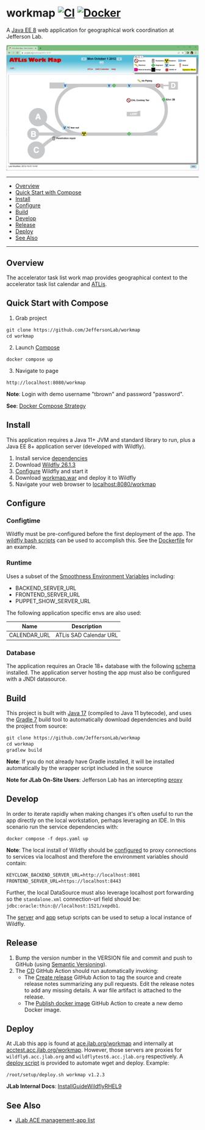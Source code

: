 # workmap [![CI](https://github.com/JeffersonLab/workmap/actions/workflows/ci.yaml/badge.svg)](https://github.com/JeffersonLab/workmap/actions/workflows/ci.yaml) [![Docker](https://img.shields.io/docker/v/jeffersonlab/workmap?sort=semver&label=DockerHub)](https://hub.docker.com/r/jeffersonlab/workmap)
A [Java EE 8](https://en.wikipedia.org/wiki/Jakarta_EE) web application for geographical work coordination at Jefferson Lab.


![Screenshot](https://github.com/JeffersonLab/workmap/raw/main/Screenshot.png?raw=true "Screenshot")

---
- [Overview](https://github.com/JeffersonLab/workmap#overview)
- [Quick Start with Compose](https://github.com/JeffersonLab/workmap#quick-start-with-compose)
- [Install](https://github.com/JeffersonLab/workmap#install)
- [Configure](https://github.com/JeffersonLab/workmap#configure)
- [Build](https://github.com/JeffersonLab/workmap#build)
- [Develop](https://github.com/JeffersonLab/workmap#develop)
- [Release](https://github.com/JeffersonLab/workmap#release)
- [Deploy](https://github.com/JeffersonLab/workmap#deploy)
- [See Also](https://github.com/JeffersonLab/workmap#see-also)   
---

## Overview
The accelerator task list work map provides geographical context to the accelerator task list calendar and [ATLis](https://tasklists.jlab.org/).

## Quick Start with Compose
1. Grab project
```
git clone https://github.com/JeffersonLab/workmap
cd workmap
```
2. Launch [Compose](https://github.com/docker/compose)
```
docker compose up
```
3. Navigate to page
```
http://localhost:8080/workmap
```

**Note**: Login with demo username "tbrown" and password "password".

**See**: [Docker Compose Strategy](https://gist.github.com/slominskir/a7da801e8259f5974c978f9c3091d52c)

## Install
This application requires a Java 11+ JVM and standard library to run, plus a Java EE 8+ application server (developed with Wildfly).

1. Install service [dependencies](https://github.com/JeffersonLab/workmap/blob/main/deps.yaml)
2. Download [Wildfly 26.1.3](https://www.wildfly.org/downloads/)
3. [Configure](https://github.com/JeffersonLab/workmap#configure) Wildfly and start it
4. Download [workmap.war](https://github.com/JeffersonLab/workmap/releases) and deploy it to Wildfly
5. Navigate your web browser to [localhost:8080/workmap](http://localhost:8080/workmap)


## Configure

### Configtime
Wildfly must be pre-configured before the first deployment of the app.  The [wildfly bash scripts](https://github.com/JeffersonLab/wildfly#configure) can be used to accomplish this.  See the [Dockerfile](https://github.com/JeffersonLab/workmap/blob/main/Dockerfile) for an example.

### Runtime
Uses a subset of the [Smoothness Environment Variables](https://github.com/JeffersonLab/smoothness#global-runtime) including:
 - BACKEND_SERVER_URL
 - FRONTEND_SERVER_URL
 - PUPPET_SHOW_SERVER_URL
 
 The following application specific envs are also used:

| Name                              | Description                                                                                                                                 |
|-----------------------------------|---------------------------------------------------------------------------------------------------------------------------------------------|
| CALENDAR_URL                      | ATLis SAD Calendar URL                                                                                                                      |

### Database
The application requires an Oracle 18+ database with the following [schema](https://github.com/JeffersonLab/workmap/tree/main/docker/oracle/setup) installed.   The application server hosting the app must also be configured with a JNDI datasource.

## Build
This project is built with [Java 17](https://adoptium.net/) (compiled to Java 11 bytecode), and uses the [Gradle 7](https://gradle.org/) build tool to automatically download dependencies and build the project from source:

```
git clone https://github.com/JeffersonLab/workmap
cd workmap
gradlew build
```
**Note**: If you do not already have Gradle installed, it will be installed automatically by the wrapper script included in the source

**Note for JLab On-Site Users**: Jefferson Lab has an intercepting [proxy](https://gist.github.com/slominskir/92c25a033db93a90184a5994e71d0b78)

## Develop
In order to iterate rapidly when making changes it's often useful to run the app directly on the local workstation, perhaps leveraging an IDE.  In this scenario run the service dependencies with:
```
docker compose -f deps.yaml up
```
**Note**: The local install of Wildfly should be [configured](https://github.com/JeffersonLab/workmap#configure) to proxy connections to services via localhost and therefore the environment variables should contain:
```
KEYCLOAK_BACKEND_SERVER_URL=http://localhost:8081
FRONTEND_SERVER_URL=https://localhost:8443
```
Further, the local DataSource must also leverage localhost port forwarding so the `standalone.xml` connection-url field should be: `jdbc:oracle:thin:@//localhost:1521/xepdb1`.  

The [server](https://github.com/JeffersonLab/wildfly/blob/main/scripts/server-setup.sh) and [app](https://github.com/JeffersonLab/wildfly/blob/main/scripts/app-setup.sh) setup scripts can be used to setup a local instance of Wildfly. 

## Release
1. Bump the version number in the VERSION file and commit and push to GitHub (using [Semantic Versioning](https://semver.org/)).
2. The [CD](https://github.com/JeffersonLab/workmap/blob/main/.github/workflows/cd.yaml) GitHub Action should run automatically invoking:
    - The [Create release](https://github.com/JeffersonLab/java-workflows/blob/main/.github/workflows/gh-release.yml) GitHub Action to tag the source and create release notes summarizing any pull requests.   Edit the release notes to add any missing details.  A war file artifact is attached to the release.
    - The [Publish docker image](https://github.com/JeffersonLab/container-workflows/blob/main/.github/workflows/docker-publish.yaml) GitHub Action to create a new demo Docker image.

## Deploy
At JLab this app is found at [ace.jlab.org/workmap](https://ace.jlab.org/workmap) and internally at [acctest.acc.jlab.org/workmap](https://acctest.acc.jlab.org/workmap).  However, those servers are proxies for `wildfly6.acc.jlab.org` and `wildflytest6.acc.jlab.org` respectively.   A [deploy script](https://github.com/JeffersonLab/wildfly/blob/main/scripts/deploy.sh) is provided to automate wget and deploy.  Example:

```
/root/setup/deploy.sh workmap v1.2.3
```

**JLab Internal Docs**:  [InstallGuideWildflyRHEL9](https://accwiki.acc.jlab.org/do/view/SysAdmin/InstallGuideWildflyRHEL9)

## See Also
 - [JLab ACE management-app list](https://github.com/search?q=org%3Ajeffersonlab+topic%3Aace+topic%3Amanagement-app&type=repositories)
